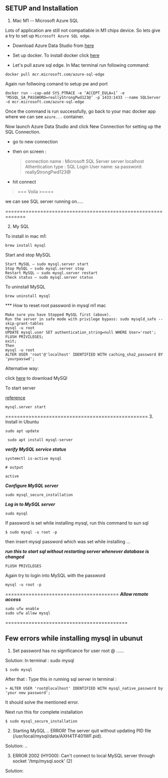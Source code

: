 ## SETUP and Installation

1. Mac M1 -- Microsoft Azure SQL

Lots of application are still not compatiable in M1 chips device. 
So lets give a try to set up `Microsoft Azure SQL edge`.

- Download Azure Data Studio from [here](https://docs.microsoft.com/en-us/sql/azure-data-studio/download-azure-data-studio?view=sql-server-ver15#macos-installation)

- Set up docker. To install docker click [here](https://docs.docker.com/desktop/mac/apple-silicon/)

- Let's pull azure sql edge. In Mac terminal run following command:
```
docker pull mcr.microsoft.com/azure-sql-edge
```
Again run follwoing comand to setup pw and port

```
docker run --cap-add SYS_PTRACE -e ‘ACCEPT_EULA=1’ -e ‘MSSQL_SA_PASSWORD=reallyStrongPwd123@’ -p 1433:1433 --name SQLServer -d mcr.microsoft.com/azure-sql-edge
```

Once the command is run successfully, go back to your mac docker app where we can see `azure...` container.

Now launch Azure Data Studio and click New Connection for setting up the SQL Connection.

- go to new connection
- then on screen :
     > connection name : Microsoft SQL Server
     > server localhost
     > Athentication type : SQL Login
     > User name: sa
     > password: reallyStrongPwd123@
     
- hit connect 

>=== Voila >====

we can see SQL server running on.....

=============================================================


2. My SQL

To install in mac m1: 
```
brew install mysql
```

Start and stop MySQL

```
Start MySQL – sudo mysql.server start
Stop MySQL – sudo mysql.server stop
Restart MySQL – sudo mysql.server restart
Check status – sudo mysql.server status
```

To uninstall MySQL
```
brew uninstall mysql
```

*** How to reset root password in mysql m1 mac
```
Make sure you have Stopped MySQL first (above).
Run the server in safe mode with privilege bypass: sudo mysqld_safe --skip-grant-tables
mysql -u root
UPDATE mysql.user SET authentication_string=null WHERE User='root';
FLUSH PRIVILEGES;
exit;
Then
mysql -u root
ALTER USER 'root'@'localhost' IDENTIFIED WITH caching_sha2_password BY 'yourpasswd';
```

Alternative way:

click [here](https://dev.mysql.com/downloads/file/?id=511481) to download MySQl

To start server

[reference](https://www.positronx.io/how-to-install-mysql-on-mac-configure-mysql-in-terminal/)


```
mysql.server start
```
=================================================
3. Install in Ubuntu


```
sudo apt update
```

```
 sudo apt install mysql-server
 ```

 ***verify MySQL service status***

```
systemctl is-active mysql

# output 

active
```

***Configure MySQL server***
```
sudo mysql_secure_installation
```

***Log in to MySQL server***

```
sudo mysql
```

If password is set while installing mysql, run this command to sun sql
```
$ sudo mysql -u root -p
```
then insert mysql password which was set while installing ...

***run this to start sql without restarting server whenever database is changed***
```
FLUSH PRIVILEGES
```

Again try to login into MySQL with the  password 

```
mysql -u root -p
```
=======================================
***Allow remote access***

```
sudo ufw enable
sudo ufw allow mysql
```

==========================================

## Few errors while installing mysql in ubunut

1. Set password has no significance for user root @ ......

Solution: In terminal : sudo mysql

```
$ sudo mysql
```

After that : Type this in running sql server in terminal : 
```
> ALTER USER 'root@localhost' IDENTIFIED WITH mysql_native_password by 'your new password';
```


It should solve the mentioned error.

Next run this for complete installation

```
$ sudo mysql_secure_installation
```


2. Starting MySQL
.. ERROR! The server quit without updating PID file (/usr/local/mysql/data/AXH4TF401WF.pid).

Solution: ..



3. ERROR 2002 (HY000): Can't connect to local MySQL server through socket '/tmp/mysql.sock' (2)

Solution:





